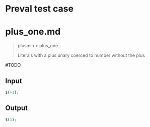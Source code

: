 # Preval test case

# plus_one.md

> plusmin > plus_one
>
> Literals with a plus unary coerced to number without the plus

#TODO

## Input

`````js filename=intro
$(+1);
`````

## Output

`````js filename=intro
$(1);
`````

